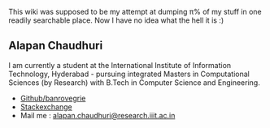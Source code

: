 This wiki was supposed to be my attempt at dumping π% of my stuff in one readily searchable place. Now I have no idea what the hell it is :)

## Alapan Chaudhuri

I am currently a student at the International Institute of Information Technology, Hyderabad - pursuing integrated Masters in Computational Sciences (by Research) with B.Tech in Computer Science and Engineering.

- [Github/banrovegrie](https://github.com/banrovegrie)
- [Stackexchange](https://stackexchange.com/users/11999053/alapan-chaudhuri)
- Mail me : [alapan.chaudhuri@research.iiit.ac.in](mailto:alapan.chaudhuri@research.iiit.ac.in)
